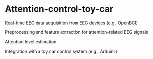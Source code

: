 # Attention-control-toy-car

Real-time EEG data acquisition from EEG devices (e.g., OpenBCI)

Preprocessing and feature extraction for attention-related EEG signals

Attention level estimation

Integration with a toy car control system (e.g., Arduino)
